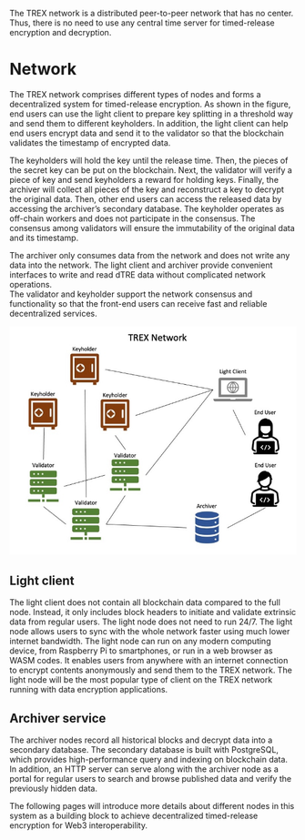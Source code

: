 The TREX network is a distributed peer-to-peer network that has no center. Thus, there is no need to use any central time server for timed-release encryption and decryption. 

# Network
The TREX network comprises different types of nodes and forms a decentralized system for timed-release encryption. As shown in the figure, end users can use the light client to prepare key splitting in a threshold way and send them to different keyholders. In addition, the light client can help end users encrypt data and send it to the validator so that the blockchain validates the timestamp of encrypted data.

The keyholders will hold the key until the release time. Then, the pieces of the secret key can be put on the blockchain. Next, the validator will verify a piece of key and send keyholders a reward for holding keys. Finally, the archiver will collect all pieces of the key and reconstruct a key to decrypt the original data. Then, other end users can access the released data by accessing the archiver’s secondary database. The keyholder operates as off-chain workers and does not participate in the consensus. The consensus among validators will ensure the immutability of the original data and its timestamp. 

The archiver only consumes data from the network and does not write any data into the network.
The light client and archiver provide convenient interfaces to write and read dTRE data without complicated network operations.  
The validator and keyholder support the network consensus and functionality so that the front-end users can receive fast and reliable decentralized services.

![TREX-network](trex-network.jpg)

## Light client
The light client does not contain all blockchain data compared to the full node. Instead, it only includes block headers to initiate and validate extrinsic data from regular users. The light node does not need to run 24/7. The light node allows users to sync with the whole network faster using much lower internet bandwidth. The light node can run on any modern computing device, from Raspberry Pi to smartphones, or run in a web browser as WASM codes. It enables users from anywhere with an internet connection to encrypt contents anonymously and send them to the TREX network. The light node will be the most popular type of client on the TREX network running with data encryption applications.

## Archiver service
The archiver nodes record all historical blocks and decrypt data into a secondary database. The secondary database is built with PostgreSQL, which provides high-performance query and indexing on blockchain data. In addition, an HTTP server can serve along with the archiver node as a portal for regular users to search and browse published data and verify the previously hidden data.

The following pages will introduce more details about different nodes in this system as a building block to achieve decentralized timed-release encryption for Web3 interoperability.
